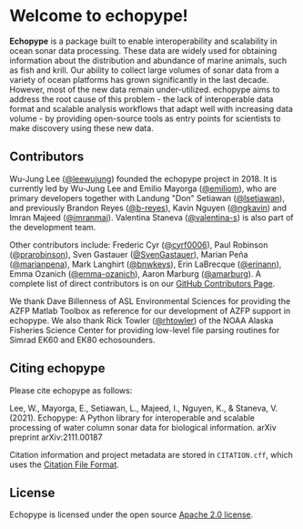 # Welcome to echopype!

**Echopype** is a package built to enable interoperability and scalability
in ocean sonar data processing.
These data are widely used for obtaining information about the distribution and
abundance of marine animals, such as fish and krill.
Our ability to collect large volumes of sonar data from a variety of
ocean platforms has grown significantly in the last decade.
However, most of the new data remain under-utilized.
echopype aims to address the root cause of this problem - the lack of
interoperable data format and scalable analysis workflows that adapt well
with increasing data volume - by providing open-source tools as entry points for
scientists to make discovery using these new data.

## Contributors

Wu-Jung Lee ([@leewujung](https://github.com/leewujung)) founded the echopype project in 2018. It is currently led by Wu-Jung Lee and Emilio Mayorga ([@emiliom](https://github.com/emiliom)), who are primary developers together with Landung "Don" Setiawan ([@lsetiawan](https://github.com/lsetiawan)), and previously Brandon Reyes ([@b-reyes](https://github.com/b-reyes)), Kavin Nguyen ([@ngkavin](https://github.com/ngkavin)) and Imran Majeed ([@imranmaj](https://github.com/imranmaj)). Valentina Staneva ([@valentina-s](https://github.com/valentina-s)) is also part of the development team.

Other contributors include:
Frederic Cyr ([@cyrf0006](https://github.com/cyrf0006)),
Paul Robinson ([@prarobinson](https://github.com/prarobinson)),
Sven Gastauer ([@SvenGastauer](https://github.com/SvenGastauer)),
Marian Peña ([@marianpena](https://github.com/marianpena)),
Mark Langhirt ([@bnwkeys](https://github.com/bnwkeys)),
Erin LaBrecque ([@erinann](https://github.com/erinann)),
Emma Ozanich ([@emma-ozanich](https://github.com/emma-ozanich)),
Aaron Marburg ([@amarburg](https://github.com/amarburg)).
A complete list of direct contributors is on our [GitHub Contributors Page](https://github.com/OSOceanAcoustics/echopype/graphs/contributors).

We thank Dave Billenness of ASL Environmental Sciences for
providing the AZFP Matlab Toolbox as reference for our
development of AZFP support in echopype.
We also thank Rick Towler ([@rhtowler](https://github.com/rhtowler))
of the NOAA Alaska Fisheries Science Center
for providing low-level file parsing routines for
Simrad EK60 and EK80 echosounders.

## Citing echopype

Please cite echopype as follows:

Lee, W., Mayorga, E., Setiawan, L., Majeed, I., Nguyen, K., & Staneva, V. (2021). Echopype: A Python library for interoperable and scalable processing of water column sonar data for biological information. arXiv preprint arXiv:2111.00187

Citation information and project metadata are stored in `CITATION.cff`, which uses the [Citation File Format](https://citation-file-format.github.io/).

## License

Echopype is licensed under the open source
[Apache 2.0 license](https://opensource.org/licenses/Apache-2.0).
